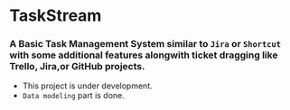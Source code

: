 # TaskStream

### A Basic Task Management System similar to `Jira` or `Shortcut` with some additional features alongwith ticket dragging like Trello, Jira,or GitHub projects.

- This project is under development.
- `Data modeling` part is done.

